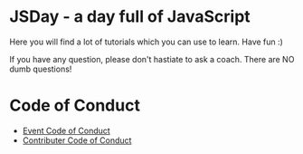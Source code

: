 # JSDay - a day full of JavaScript

Here you will find a lot of tutorials which you can use to learn. Have fun :)

If you have any question, please don't hastiate to ask a coach.
There are NO dumb questions!

# Code of Conduct
* [Event Code of Conduct](EVENT_CODEOFCONDUCT.md) 
* [Contributer Code of Conduct](CODEOFDONCUCT.md)
